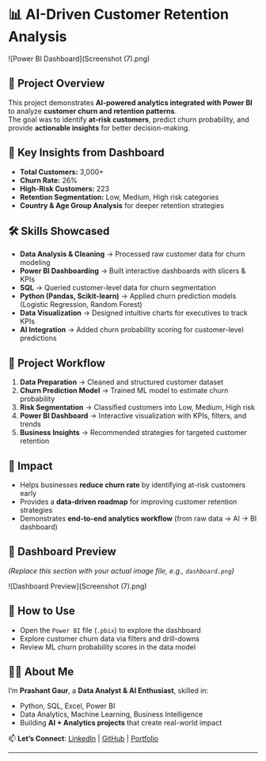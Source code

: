 # 📊 AI-Driven Customer Retention Analysis  

![Power BI Dashboard](Screenshot (7).png)

## 🚀 Project Overview  
This project demonstrates **AI-powered analytics integrated with Power BI** to analyze **customer churn and retention patterns**.  
The goal was to identify **at-risk customers**, predict churn probability, and provide **actionable insights** for better decision-making.  

## 🔑 Key Insights from Dashboard  
- **Total Customers:** 3,000+  
- **Churn Rate:** 26%  
- **High-Risk Customers:** 223  
- **Retention Segmentation:** Low, Medium, High risk categories  
- **Country & Age Group Analysis** for deeper retention strategies  

## 🛠️ Skills Showcased  
- **Data Analysis & Cleaning** → Processed raw customer data for churn modeling  
- **Power BI Dashboarding** → Built interactive dashboards with slicers & KPIs  
- **SQL** → Queried customer-level data for churn segmentation  
- **Python (Pandas, Scikit-learn)** → Applied churn prediction models (Logistic Regression, Random Forest)  
- **Data Visualization** → Designed intuitive charts for executives to track KPIs  
- **AI Integration** → Added churn probability scoring for customer-level predictions  

## 📂 Project Workflow  
1. **Data Preparation** → Cleaned and structured customer dataset  
2. **Churn Prediction Model** → Trained ML model to estimate churn probability  
3. **Risk Segmentation** → Classified customers into Low, Medium, High risk  
4. **Power BI Dashboard** → Interactive visualization with KPIs, filters, and trends  
5. **Business Insights** → Recommended strategies for targeted customer retention  

## 🎯 Impact  
- Helps businesses **reduce churn rate** by identifying at-risk customers early  
- Provides a **data-driven roadmap** for improving customer retention strategies  
- Demonstrates **end-to-end analytics workflow** (from raw data → AI → BI dashboard)  

## 📸 Dashboard Preview  
*(Replace this section with your actual image file, e.g., `dashboard.png`)*  

![Dashboard Preview](Screenshot (7).png)  

## 📌 How to Use  
- Open the `Power BI` file (`.pbix`) to explore the dashboard  
- Explore customer churn data via filters and drill-downs  
- Review ML churn probability scores in the data model  

## 👨‍💻 About Me  
I’m **Prashant Gaur**, a **Data Analyst & AI Enthusiast**, skilled in:  
- Python, SQL, Excel, Power BI  
- Data Analytics, Machine Learning, Business Intelligence  
- Building **AI + Analytics projects** that create real-world impact  

📫 **Let’s Connect**: [LinkedIn](#) | [GitHub](#) | [Portfolio](#)  

---
